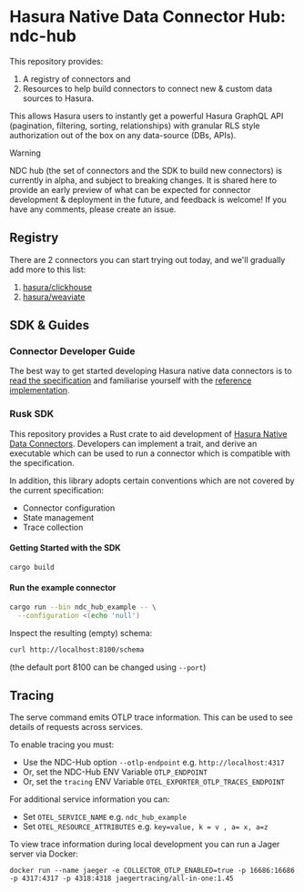 # Hasura Native Data Connector Hub: ndc-hub

This repository provides:
1. A registry of connectors and 
2. Resources to help build connectors to connect new & custom data sources to Hasura. 

This allows Hasura users to instantly get a powerful Hasura GraphQL API (pagination, filtering, sorting, relationships) with granular RLS style authorization out of the box on any data-source (DBs, APIs).

> [!WARNING]
> NDC hub (the set of connectors and the SDK to build new connectors) is currently in alpha, and subject to breaking changes. It is shared here to provide an early preview of what can be expected for connector development & deployment in the future, and feedback is welcome! If you have any comments, please create an issue.

## Registry

There are 2 connectors you can start trying out today, and we'll gradually add more to this list:
1. [hasura/clickhouse](https://github.com/hasura/clickhouse_gdc_v2)
2. [hasura/weaviate](https://github.com/hasura/weaviate_gdc)

## SDK & Guides

### Connector Developer Guide

The best way to get started developing Hasura native data connectors is to [read the specification](http://hasura.github.io/ndc-spec/) and familiarise yourself with the [reference implementation](https://github.com/hasura/ndc-spec/tree/main/ndc-reference).

### Rusk SDK

This repository provides a Rust crate to aid development of [Hasura Native Data Connectors](https://hasura.github.io/ndc-spec/). Developers can implement a trait, and derive an executable which can be used to run a connector which is compatible with the specification.

In addition, this library adopts certain conventions which are not covered by the current specification:

- Connector configuration
- State management
- Trace collection

#### Getting Started with the SDK

```sh
cargo build
```

#### Run the example connector

```sh
cargo run --bin ndc_hub_example -- \
  --configuration <(echo 'null')
```

Inspect the resulting (empty) schema:

```sh
curl http://localhost:8100/schema
```

(the default port 8100 can be changed using `--port`)

## Tracing

The serve command emits OTLP trace information. This can be used to see details of requests across services.

To enable tracing you must:

* Use the NDC-Hub option `--otlp-endpoint` e.g. `http://localhost:4317`
* Or, set the NDC-Hub ENV Variable `OTLP_ENDPOINT`
* Or, set the `tracing` ENV Variable `OTEL_EXPORTER_OTLP_TRACES_ENDPOINT`

For additional service information you can:

* Set `OTEL_SERVICE_NAME` e.g. `ndc_hub_example`
* Set `OTEL_RESOURCE_ATTRIBUTES` e.g. `key=value, k = v , a= x, a=z`


To view trace information during local development you can run a Jager server via Docker:

```
docker run --name jaeger -e COLLECTOR_OTLP_ENABLED=true -p 16686:16686 -p 4317:4317 -p 4318:4318 jaegertracing/all-in-one:1.45
```
